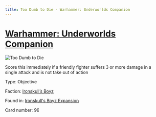 ```yaml
---
title: Too Dumb to Die - Warhammer: Underworlds Companion
---
```


# [Warhammer: Underworlds Companion](https://guidokessels.github.io/wh-underworlds)

  

![Too Dumb to Die](https://warhammerunderworlds.com/wp-content/uploads/sites/6/2017/12/096_ENG-Too-Dumb-to-Die.png)

Score this immediately if a friendly fighter suffers 3 or more damage in a single attack and is not take out of action

Type: Objective

Faction: [Ironskull’s Boyz](https://guidokessels.github.io/wh-underworlds/factions/ironskulls-boyz)

Found in: [Ironskull's Boyz Expansion](https://guidokessels.github.io/wh-underworlds/locations/ironskulls-boyz-expansion)

Card number: 96

